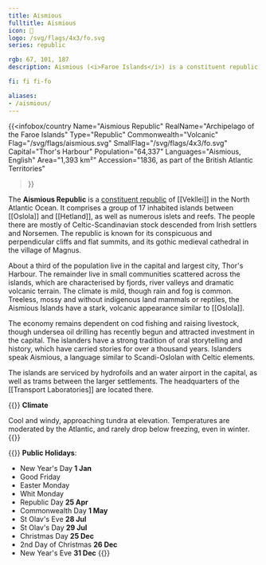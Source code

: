 ```yaml
---
title: Aismious
fulltitle: Aismious
icon: 🐏
logo: /svg/flags/4x3/fo.svg
series: republic

rgb: 67, 101, 187
description: Aismious (<i>Faroe Islands</i>) is a constituent republic of Vekllei located in the North Atlantic Ocean.

fi: fi fi-fo

aliases:
- /aismious/
---
```

{{<infobox/country
	 Name="Aismious Republic"
	 RealName="Archipelago of the Faroe Islands"
	 Type="Republic"
	 Commonwealth="Volcanic"
	 Flag="/svg/flags/aismious.svg"
	 SmallFlag="/svg/flags/4x3/fo.svg"
	 Capital="Thor's Harbour"
	 Population="64,337"
	 Languages="Aismious, English"
	 Area="1,393 km²"
	 Accession="1836, as part of the British Atlantic Territories"
 >}}

The <span class="fi fi-fo"></span> **Aismious Republic** is a [constituent republic](/republics/) of [[Vekllei]] in the North Atlantic Ocean. It comprises a group of 17 inhabited islands between [[Oslola]] and [[Hetland]], as well as numerous islets and reefs. The people there are mostly of Celtic-Scandinavian stock descended from Irish settlers and Norsemen. The republic is known for its conspicuous and perpendicular cliffs and flat summits, and its gothic medieval cathedral in the village of Magnus.

About a third of the population live in the capital and largest city, Thor's Harbour. The remainder live in small communities scattered across the islands, which are characterised by fjords, river valleys and dramatic volcanic terrain. The climate is mild, though rain and fog is common. Treeless, mossy and without indigenous land mammals or reptiles, the Aismious Islands have a stark, volcanic appearance similar to [[Oslola]].

The economy remains dependent on cod fishing and raising livestock, though undersea oil drilling has recently begun and attracted investment in the capital. The islanders have a strong tradition of oral storytelling and history, which have carried stories for over a thousand years. Islanders speak Aismious, a language similar to Scandi-Oslolan with Celtic elements.

The islands are serviced by hydrofoils and an water airport in the capital, as well as trams between the larger settlements. The headquarters of the [[Transport Laboratories]] are located there.

{{<note table>}}
**Climate**

Cool and windy, approaching tundra at elevation. Temperatures are moderated by the Atlantic, and rarely drop below freezing, even in winter.
{{</note>}}

{{<note table>}}
**Public Holidays**:

* New Year's Day **1 Jan**
* Good Friday
* Easter Monday
* Whit Monday
* Republic Day **25 Apr**
* Commonwealth Day **1 May**
* St Olav's Eve **28 Jul**
* St Olav's Day **29 Jul**
* Christmas Day **25 Dec**
* 2nd Day of Christmas **26 Dec**
* New Year's Eve **31 Dec**
{{</note>}}


